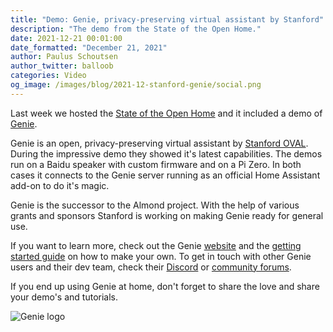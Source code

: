 ```yaml
---
title: "Demo: Genie, privacy-preserving virtual assistant by Stanford"
description: "The demo from the State of the Open Home."
date: 2021-12-21 00:01:00
date_formatted: "December 21, 2021"
author: Paulus Schoutsen
author_twitter: balloob
categories: Video
og_image: /images/blog/2021-12-stanford-genie/social.png
---
```


Last week we hosted the [State of the Open Home](/state-of-the-open-home/) and it included a demo of [Genie](https://genie.stanford.edu).

Genie is an open, privacy-preserving virtual assistant by [Stanford OVAL](https://oval.cs.stanford.edu/). During the impressive demo they showed it's latest capabilities. The demos run on a Baidu speaker with custom firmware and on a Pi Zero. In both cases it connects to the Genie server running as an official Home Assistant add-on to do it's magic.

<lite-youtube videoid="6ZMXE5PXPqU" videotitle="State of the Open Home 2021" videoStartAt="9691" posterquality="maxresdefault"></lite-youtube>

Genie is the successor to the Almond project. With the help of various grants and sponsors Stanford is working on making Genie ready for general use.

If you want to learn more, check out the Genie [website](https://genie.stanford.edu) and the [getting started guide](https://wiki.genie.stanford.edu/getting-started/installation-guide) on how to make your own. To get in touch with other Genie users and their dev team, check their [Discord](https://discord.gg/anthtR4)
 or [community forums](https://community.almond.stanford.edu/).

If you end up using Genie at home, don't forget to share the love and share your demo's and tutorials.

![Genie logo](/images/blog/2021-12-stanford-genie/social.png)
